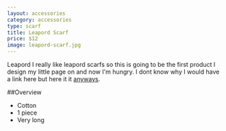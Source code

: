 ```yaml
---
layout: accessories
category: accessories
type: scarf
title: Leapord Scarf
price: $12
image: leapord-scarf.jpg
---
```


Leapord I really like leapord scarfs so this is going to be the first product I design my little page on and now I'm hungry. I dont know why I would have a link here but here it it [anyways](http://en.wikipedia.org/wiki/anyways).

##Overview

- Cotton
- 1 piece 
- Very long